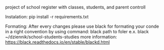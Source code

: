 project of school register with classes, 
students, and parent controll


Instalation:
pip install -r requirements.txt

Formating:
After every changes please use black for formating your conde
in a right convention by using command:
black path to foler e.x.
black  ~/dziennik/school-students-studies
more information: https://black.readthedocs.io/en/stable/blackd.html
